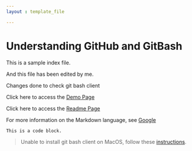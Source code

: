 ```yaml
---
layout : template_file

---
```



# Understanding GitHub and GitBash

This is a sample index file.

And this file has been edited by me.

Changes done to check git bash client

Click here to access the [Demo Page](topics/demo.md)

Click here to access the [Readme Page](README.md)

For more information on the Markdown language, see [Google](https://www.google.com)

``` This is a code block. ```

> Unable to install git bash client on MacOS, follow these [instructions](topics/download_and_install_git_bash.md).
